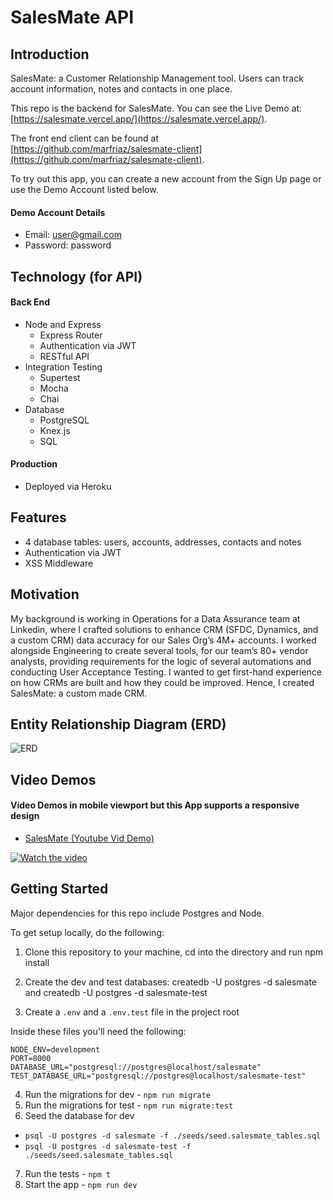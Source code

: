 # SalesMate API

## Introduction

SalesMate: a Customer Relationship Management tool. Users can track account information, notes and contacts in one place.

This repo is the backend for SalesMate. You can see the Live Demo at: [https://salesmate.vercel.app/](https://salesmate.vercel.app/).

The front end client can be found at [https://github.com/marfriaz/salesmate-client](https://github.com/marfriaz/salesmate-client).

To try out this app, you can create a new account from the Sign Up page or use the Demo Account listed below.

#### Demo Account Details

- Email: user@gmail.com
- Password: password

## Technology (for API)

#### Back End

- Node and Express
  - Express Router
  - Authentication via JWT
  - RESTful API
- Integration Testing
  - Supertest
  - Mocha
  - Chai
- Database
  - PostgreSQL
  - Knex.js
  - SQL

#### Production

- Deployed via Heroku

## Features

- 4 database tables: users, accounts, addresses, contacts and notes
- Authentication via JWT
- XSS Middleware

## Motivation

My background is working in Operations for a Data Assurance team at Linkedin, where I crafted solutions to enhance CRM (SFDC, Dynamics, and a custom CRM) data accuracy for our Sales Org’s 4M+ accounts. I worked alongside Engineering to create several tools, for our team’s 80+ vendor analysts, providing requirements for the logic of several automations and conducting User Acceptance Testing. I wanted to get first-hand experience on how CRMs are built and how they could be improved. Hence, I created SalesMate: a custom made CRM.

## Entity Relationship Diagram (ERD)

![ERD](https://i.imgur.com/axBNSj0.png)

## Video Demos

#### Video Demos in mobile viewport but this App supports a responsive design

- [SalesMate (Youtube Vid Demo)](https://www.youtube.com/watch?v=ewOhZxTmeWs&feature=youtu.be&ab_channel=MarcoFriaz)

[![Watch the video](https://i.imgur.com/7SRjxdY.png)](https://www.youtube.com/watch?v=ewOhZxTmeWs&feature=youtu.be&ab_channel=MarcoFriaz)

## Getting Started

Major dependencies for this repo include Postgres and Node.

To get setup locally, do the following:

1. Clone this repository to your machine, cd into the directory and run npm install
2. Create the dev and test databases: createdb -U postgres -d salesmate and createdb -U postgres -d salesmate-test

3. Create a `.env` and a `.env.test` file in the project root

Inside these files you'll need the following:

```
NODE_ENV=development
PORT=8000
DATABASE_URL="postgresql://postgres@localhost/salesmate"
TEST_DATABASE_URL="postgresql://postgres@localhost/salesmate-test"
```

4. Run the migrations for dev - `npm run migrate`
5. Run the migrations for test - `npm run migrate:test`
6. Seed the database for dev

- `psql -U postgres -d salesmate -f ./seeds/seed.salesmate_tables.sql`
- `psql -U postgres -d salesmate-test -f ./seeds/seed.salesmate_tables.sql`

7. Run the tests - `npm t`
8. Start the app - `npm run dev`

